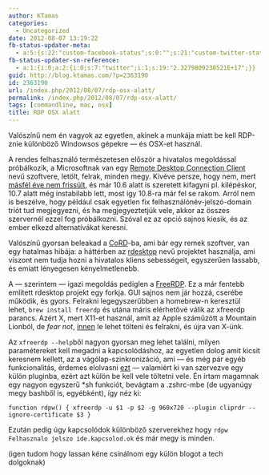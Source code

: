 ```yaml
---
author: KTamas
categories:
  - Uncategorized
date: 2012-08-07 13:19:22
fb-status-updater-meta:
  - a:5:{s:22:"custom-facebook-status";s:0:"";s:21:"custom-twitter-status";s:0:"";s:7:"fb-push";s:1:"1";s:7:"tw-push";s:1:"1";s:4:"push";s:1:"1";}
fb-status-updater-sn-reference:
  - a:1:{i:0;a:2:{i:0;s:7:"twitter";i:1;s:19:"2.3279809238521E+17";}}
guid: http://blog.ktamas.com/?p=2363190
id: 2363190
url: /index.php/2012/08/07/rdp-osx-alatt/
permalink: /index.php/2012/08/07/rdp-osx-alatt/
tags: [commandline, mac, osx]
title: RDP OSX alatt
---
```


Valószínű nem én vagyok az egyetlen, akinek a munkája miatt be kell RDP-znie különböző Windowsos gépekre &#8212; és OSX-et használ. 

A rendes felhasználó természetesen először a hivatalos megoldással próbálkozik, a Microsoftnak van egy [Remote Desktop Connection Client](http://www.microsoft.com/mac/remote-desktop-client) nevű szoftvere, letölt, felrak, minden megy. Kivéve persze, hogy nem, mert [másfél éve nem frissült](http://www.microsoft.com/mac/downloads?pid=Mactopia_RDC&fid=68346E0D-44D3-4065-99BB-B664B27EE1F0#viewer), és már 10.6 alatt is szeretett kifagyni pl. kilépéskor, 10.7 alatt még instabilabb lett, most így 10.8-ra már fel se rakom. Arról nem is beszélve, hogy például csak egyetlen fix felhasználónév-jelszó-domain triót tud megjegyezni, és ha megjegyeztetjük vele, akkor az összes szervernél ezzel fog próbálkozni. Szóval ez az opció sajnos kiesik, és az ember elkezd alternatívákat keresni.

Valószínű gyorsan beleakad a [CoRD](http://cord.sourceforge.net/)-ba, ami bár egy remek szoftver, van egy hatalmas hibája: a háttérben az [rdesktop](http://en.wikipedia.org/wiki/Rdesktop) nevű projektet használja, ami viszont nem tudja hozni a hivatalos kliens sebességeit, egyszerűen lassabb, és emiatt lényegesen kényelmetlenebb.

A &#8212; szerintem &#8212; igazi megoldás pediglen a [FreeRDP](https://github.com/FreeRDP/FreeRDP). Ez a már fentebb említett rdesktop projekt egy forkja. GUI sajnos nem jár hozzá, cserébe működik, és gyors. Felrakni legegyszerűbben a homebrew-n keresztül lehet, `brew install freerdp` és utána máris elérhetővé válik az xfreerdp parancs. Azért X, mert X11-et használ, amit az Apple száműzött a Mountain Lionból, de _fear not_, [innen](http://xquartz.macosforge.org/landing/) le lehet tölteni és felrakni, és újra van X-ünk.

Az `xfreerdp --help`ből nagyon gyorsan meg lehet találni, milyen paramétereket kell megadni a kapcsolódáshoz, az egyetlen dolog amit kicsit keresnem kellett, az a vágólap-szinkronizáció, ami &#8212; és még pár egyéb funkcionalitás, érdemes elolvasni [ezt](http://linux.die.net/man/1/xfreerdp) &#8212; valamiért ki van szervezve egy külön pluginba, ezért azt külön be kell vele töltetni vele. Én írtam magamnak egy nagyon egyszerű *sh funkciót, bevágtam a .zshrc-mbe (de ugyanúgy megy bashből is, egyébként), így néz ki:

`function rdpw() { xfreerdp -u $1 -p $2 -g 960x720 --plugin cliprdr --ignore-certificate $3 }`

Ezután pedig úgy kapcsolódok különböző szerverekhez hogy `rdpw Felhasznalo jelszo ide.kapcsolod.ok` és már megy is minden.

(igen tudom hogy lassan kéne csinálnom egy külön blogot a tech dolgoknak)
